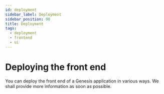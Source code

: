 ```yaml
---
id: deployment
sidebar_label: Deployment
sidebar_position: 90
title: Deployment
tags:
  - deployment
  - frontend
  - ui
---
```


# Deploying the front end

You can deploy the front end of a Genesis application in various ways. We shall provide more information as soon as possible.
